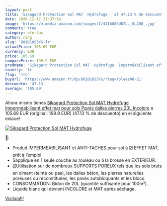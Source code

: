 ```yaml
---
layout: post
title: 'Sikagard Protection Sol MAT  Hydrofuge   al 47.13 % de descuento'
date: 2020-12-17 21:37:14
image: 'https://m.media-amazon.com/images/I/41I6U0EU8TL._SL200_.jpg'
comments: true
category: ofertas
author: ring
slug: 'B01D1OS3YG-fr'
actualPrice: 105.69 EUR
currency: EUR
price: 105.69
comparePrice: 199.9 EUR
prodname: 'Sikagard Protection Sol MAT  Hydrofuge  Imperméabilisant effet mat pour sols  Pavés  dalles  pierres   20L  Incolore'
country: 'fr'
flag: '🇫🇷'
buyurl: 'https://www.amazon.fr/dp/B01D1OS3YG/?tag=tolees0d-21'
descuento: '47.13'
average: '105.69'
---
```


Ahora mismo tienes [Sikagard Protection Sol MAT  Hydrofuge  Imperméabilisant effet mat pour sols  Pavés  dalles  pierres   20L  Incolore](https://www.amazon.fr/dp/B01D1OS3YG/?tag=tolees0d-21) a 105.69 EUR (original: 199.9 EUR) (47.13 %  de descuento) en el siguiente enlace!

[![Sikagard Protection Sol MAT  Hydrofuge  ](https://m.media-amazon.com/images/I/41I6U0EU8TL._SL200_.jpg)](https://www.amazon.fr/dp/B01D1OS3YG/?tag=tolees0d-21)

🔎:

- Produit IMPERMEABILISANT et ANTI-TACHES pour sol à ☑️ EFFET MAT, prêt à l’emploi
- Sapplique en 1 seule couche au rouleau ou à la brosse en EXTERIEUR.
- ☑️Utilisation sur de nombreux SUPPORTS POREUX tels que les sols bruts en ciment (teinté ou pas), les dalles béton, les pierres naturelles poreuses ou reconstituées, les pavés autobloquants et les blocs.
- CONSOMMATION: Bidon de 20L (quantité suffisante pour 100m²).
- Liquide blanc qui devient INCOLORE et MAT après séchage.

[Visítala!!!](https://www.amazon.fr/dp/B01D1OS3YG/?tag=tolees0d-21)
